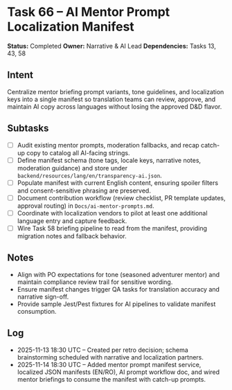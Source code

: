 # Task 66 – AI Mentor Prompt Localization Manifest

**Status:** Completed
**Owner:** Narrative & AI Lead
**Dependencies:** Tasks 13, 43, 58

## Intent
Centralize mentor briefing prompt variants, tone guidelines, and localization keys into a single manifest so translation teams can review, approve, and maintain AI copy across languages without losing the approved D&D flavor.

## Subtasks
- [ ] Audit existing mentor prompts, moderation fallbacks, and recap catch-up copy to catalog all AI-facing strings.
- [ ] Define manifest schema (tone tags, locale keys, narrative notes, moderation guidance) and store under `backend/resources/lang/en/transparency-ai.json`.
- [ ] Populate manifest with current English content, ensuring spoiler filters and consent-sensitive phrasing are preserved.
- [ ] Document contribution workflow (review checklist, PR template updates, approval routing) in `Docs/ai-mentor-prompts.md`.
- [ ] Coordinate with localization vendors to pilot at least one additional language entry and capture feedback.
- [ ] Wire Task 58 briefing pipeline to read from the manifest, providing migration notes and fallback behavior.

## Notes
- Align with PO expectations for tone (seasoned adventurer mentor) and maintain compliance review trail for sensitive wording.
- Ensure manifest changes trigger QA tasks for translation accuracy and narrative sign-off.
- Provide sample Jest/Pest fixtures for AI pipelines to validate manifest consumption.

## Log
- 2025-11-13 18:30 UTC – Created per retro decision; schema brainstorming scheduled with narrative and localization partners.
- 2025-11-14 18:30 UTC – Added mentor prompt manifest service, localized JSON manifests (EN/RO), AI prompt workflow doc, and wired mentor briefings to consume the manifest with catch-up prompts.
